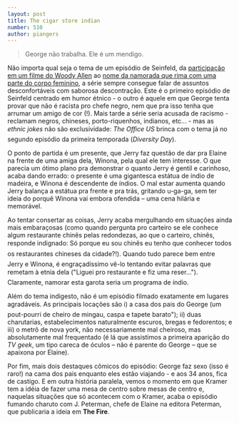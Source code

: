 ```yaml
---
layout: post
title: The cigar store indian
number: 510
author: piangers
---
```


> George não trabalha. Ele é um mendigo.

Não importa qual seja o tema de um episódio de Seinfeld, da <a href="http://movimentoseinfeld.com.br/the-alternate-side.html" title="The alternate side">participação em um filme do Woody Allen</a> ao <a href="http://movimentoseinfeld.com.br/the-junior-mint.html" title="The junior mint">nome da namorada que rima com uma parte do corpo feminino</a>, a série sempre consegue falar de assuntos desconfortáveis com saborosa descontração. Este é o primeiro episódio de Seinfeld centrado em humor étnico - o outro é aquele em que George tenta provar que não é racista pro chefe negro, nem que pra isso tenha que arrumar um amigo de cor (!). Mais tarde a série seria acusada de racismo - reclamam negros, chineses, porto-riquenhos, indianos, etc... - mas as *ethnic jokes* não são exclusividade: *The Office US* brinca com o tema já no segundo episódio da primeira temporada (*Diversity Day*).

O ponto de partida é um presente, que Jerry faz questão de dar pra Elaine na frente de uma amiga dela, Winona, pela qual ele tem interesse. O que parecia um ótimo plano pra demonstrar o quanto Jerry é gentil e carinhoso, acaba dando errado: o presente é uma gigantesca estátua de índio de madeira, e Winona é descendente de índios. O mal estar aumenta quando Jerry balança a estátua pra frente e pra trás, gritando u-ga-ga, sem ter ideia do porquê Winona vai embora ofendida – uma cena hilária e memorável.

Ao tentar consertar as coisas, Jerry acaba mergulhando em situações ainda mais embaraçosas (como quando pergunta pro carteiro se ele conhece algum restaurante chinês pelas redondezas, ao que o carteiro, chinês, responde indignado: Só porque eu sou chinês eu tenho que conhecer todos os restaurantes chineses da cidade?!). Quando tudo parece bem entre Jerry e Winona, é engraçadíssimo vê-lo tentando evitar palavras que remetam à etnia dela ("Liguei pro restaurante e fiz uma reser..."). Claramente, namorar esta garota seria um programa de índio.

Além do tema indigesto, não é um episódio filmado exatamente em lugares agradáveis. As principais locações são i) a casa dos pais do George (um pout-pourri de cheiro de mingau, caspa e tapete barato"); ii) duas charutarias, estabelecimentos naturalmente escuros, bregas e fedorentos; e iii) o metrô de nova york, não necessariamente mal cheiroso, mas absolutamente mal frequentado (é lá que assistimos a primeira aparição do *TV geek*, um tipo careca de óculos – não é parente do George – que se apaixona por Elaine).

Por fim, mais dois destaques cômicos do episódio: George faz sexo (isso é raro!) na cama dos pais enquanto eles estão viajando - e aos 34 anos, fica de castigo. E em outra história paralela, vemos o momento em que Kramer tem a idéia de fazer uma mesa de centro sobre mesas de centro e, naquelas situações que só acontecem com o Kramer, acaba o episódio fumando charuto com J. Peterman, chefe de Elaine na editora Peterman, que publicaria a ideia em **The Fire**.